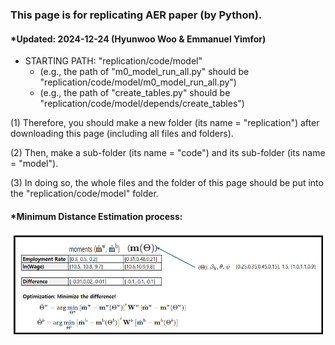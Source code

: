 ### This page is for replicating AER paper (by Python).
#### *Updated: 2024-12-24 (Hyunwoo Woo & Emmanuel Yimfor)

- STARTING PATH: "replication/code/model"
  - (e.g., the path of "m0_model_run_all.py" should be "replication/code/model/m0_model_run_all.py")
  - (e.g., the path of "create_tables.py" should be "replication/code/model/depends/create_tables")

(1) Therefore, you should make a new folder (its name = "replication") after downloading this page (including all files and folders).

(2) Then, make a sub-folder (its name = "code") and its sub-folder (its name = "model").

(3) In doing so, the whole files and the folder of this page should be put into the "replication/code/model" folder.

#### *Minimum Distance Estimation process:
![Example Image](mde_img.png)

